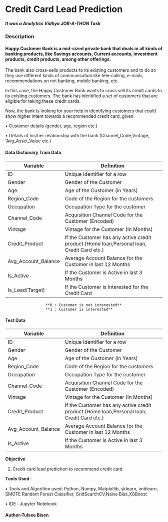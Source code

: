 # Credit Card Lead Prediction

##### It was a Analytics Vidhya JOB-A-THON Task

### Description
#### Happy Customer Bank is a mid-sized private bank that deals in all kinds of banking products, like Savings accounts, Current accounts, investment products, credit products, among other offerings.

The bank also cross-sells products to its existing customers and to do so they use different kinds of communication like tele-calling, e-mails, recommendations on net banking, mobile banking, etc. 

In this case, the Happy Customer Bank wants to cross sell its credit cards to its existing customers. The bank has identified a set of customers that are eligible for taking these credit cards.

Now, the bank is looking for your help in identifying customers that could show higher intent towards a recommended credit card, given:

•	Customer details (gender, age, region etc.)

•	Details of his/her relationship with the bank (Channel_Code,Vintage, 'Avg_Asset_Value etc.)

#### Data Dictionary Train Data
Variable | Definition
------------------------ | --------------------------------------------------------------------------------------------
ID	                  |Unique Identifier for a row
Gender	              |Gender of the Customer
Age	                  |Age of the Customer (in Years)
Region_Code	          |Code of the Region for the customers
Occupation	          |Occupation Type for the customer
Channel_Code	        |Acquisition Channel Code for the Customer  (Encoded)
Vintage	              |Vintage for the Customer (In Months)
Credit_Product	      |If the Customer has any active credit product (Home loan,Personal loan, Credit Card etc.)
Avg_Account_Balance	  |Average Account Balance for the Customer in last 12 Months
Is_Active	            |If the Customer is Active in last 3 Months
Is_Lead(Target)	      |If the Customer is interested for the Credit Card
                      **0 : Customer is not interested**
                      **1 : Customer is interested**

#### Test Data
Variable | Definition
------------------------ | --------------------------------------------------------------------------------------------
ID	                  |Unique Identifier for a row
Gender	              |Gender of the Customer
Age	                  |Age of the Customer (in Years)
Region_Code	          |Code of the Region for the customers
Occupation	          |Occupation Type for the customer
Channel_Code	        |Acquisition Channel Code for the Customer  (Encoded)
Vintage	              |Vintage for the Customer (In Months)
Credit_Product	      |If the Customer has any active credit product (Home loan,Personal loan, Credit Card etc.)
Avg_Account_Balance	  |Average Account Balance for the Customer in last 12 Months
Is_Active	            |If the Customer is Active in last 3 Months

𝐎𝐛𝐣𝐞𝐜𝐭𝐢𝐯𝐞 

1) Credit card lead prediction to recommend credit card

𝐓𝐨𝐨𝐥𝐬 𝐔𝐬𝐞𝐝 : 

•	Tools and Algorithm used: Python, Numpy, Matplotlib, sklearn, imblearn, SMOTE Random Forest Classifier, GridSearchCV,Naïve Bias,XGBoost

•	IDE : Jupyter Notebook


#### Author-Tulsee Bisen
